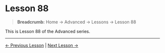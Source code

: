 # Lesson 88

> **Breadcrumb:** Home → Advanced → Lessons → Lesson 88

This is Lesson 88 of the Advanced series.

---

[← Previous Lesson](lesson_87.md) | [Next Lesson →](lesson_89.md)
